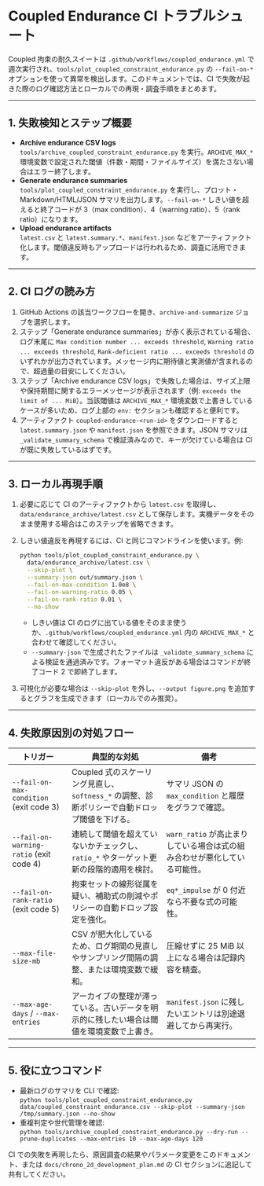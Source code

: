 # Coupled Endurance CI トラブルシュート

Coupled 拘束の耐久スイートは `.github/workflows/coupled_endurance.yml` で週次実行され、`tools/plot_coupled_constraint_endurance.py` の `--fail-on-*` オプションを使って異常を検出します。このドキュメントでは、CI で失敗が起きた際のログ確認方法とローカルでの再現・調査手順をまとめます。

---

## 1. 失敗検知とステップ概要
- **Archive endurance CSV logs**  
  `tools/archive_coupled_constraint_endurance.py` を実行。`ARCHIVE_MAX_*` 環境変数で設定された閾値（件数・期間・ファイルサイズ）を満たさない場合はエラー終了します。
- **Generate endurance summaries**  
  `tools/plot_coupled_constraint_endurance.py` を実行し、プロット・Markdown/HTML/JSON サマリを出力します。`--fail-on-*` しきい値を超えると終了コードが 3（max condition）、4（warning ratio）、5（rank ratio）になります。
- **Upload endurance artifacts**  
  `latest.csv` と `latest.summary.*`、`manifest.json` などをアーティファクト化します。閾値違反時もアップロードは行われるため、調査に活用できます。

---

## 2. CI ログの読み方
1. GitHub Actions の該当ワークフローを開き、`archive-and-summarize` ジョブを選択します。
2. ステップ「Generate endurance summaries」が赤く表示されている場合、ログ末尾に `Max condition number ... exceeds threshold`, `Warning ratio ... exceeds threshold`, `Rank-deficient ratio ... exceeds threshold` のいずれかが出力されています。メッセージ内に期待値と実測値が含まれるので、超過量の目安にしてください。
3. ステップ「Archive endurance CSV logs」で失敗した場合は、サイズ上限や保持期間に関するエラーメッセージが表示されます（例: `exceeds the limit of ... MiB`）。当該閾値は `ARCHIVE_MAX_*` 環境変数で上書きしているケースが多いため、ログ上部の `env:` セクションも確認すると便利です。
4. アーティファクト `coupled-endurance-<run-id>` をダウンロードすると `latest.summary.json` や `manifest.json` を参照できます。JSON サマリは `_validate_summary_schema` で検証済みなので、キーが欠けている場合は CI が既に失敗しているはずです。

---

## 3. ローカル再現手順
1. 必要に応じて CI のアーティファクトから `latest.csv` を取得し、`data/endurance_archive/latest.csv` として保存します。実機データをそのまま使用する場合はこのステップを省略できます。
2. しきい値違反を再現するには、CI と同じコマンドラインを使います。例:

   ```bash
   python tools/plot_coupled_constraint_endurance.py \
     data/endurance_archive/latest.csv \
     --skip-plot \
     --summary-json out/summary.json \
     --fail-on-max-condition 1.0e8 \
     --fail-on-warning-ratio 0.05 \
     --fail-on-rank-ratio 0.01 \
     --no-show
   ```

   - しきい値は CI のログに出ている値をそのまま使うか、`.github/workflows/coupled_endurance.yml` 内の `ARCHIVE_MAX_*` と合わせて確認してください。
   - `--summary-json` で生成されたファイルは `_validate_summary_schema` による検証を通過済みです。フォーマット違反がある場合はコマンドが終了コード 2 で即終了します。
3. 可視化が必要な場合は `--skip-plot` を外し、`--output figure.png` を追加するとグラフを生成できます（ローカルでのみ推奨）。

---

## 4. 失敗原因別の対処フロー

| トリガー | 典型的な対処 | 備考 |
|---------|--------------|------|
| `--fail-on-max-condition` (exit code 3) | Coupled 式のスケーリング見直し、`softness_*` の調整、診断ポリシーで自動ドロップ閾値を下げる。 | サマリ JSON の `max_condition` と履歴をグラフで確認。 |
| `--fail-on-warning-ratio` (exit code 4) | 連続して閾値を超えていないかチェックし、`ratio_*` やターゲット更新の段階的適用を検討。 | `warn_ratio` が高止まりしている場合は式の組み合わせが悪化している可能性。 |
| `--fail-on-rank-ratio` (exit code 5) | 拘束セットの線形従属を疑い、補助式の削減やポリシーの自動ドロップ設定を強化。 | `eq*_impulse` が 0 付近なら不要な式の可能性。 |
| `--max-file-size-mb` | CSV が肥大化しているため、ログ期間の見直しやサンプリング間隔の調整、または環境変数で緩和。 | 圧縮せずに 25 MiB 以上になる場合は記録内容を精査。 |
| `--max-age-days` / `--max-entries` | アーカイブの整理が滞っている。古いデータを明示的に残したい場合は閾値を環境変数で上書き。 | `manifest.json` に残したいエントリは別途退避してから再実行。 |

---

## 5. 役に立つコマンド
- 最新ログのサマリを CLI で確認:  
  `python tools/plot_coupled_constraint_endurance.py data/coupled_constraint_endurance.csv --skip-plot --summary-json /tmp/summary.json --no-show`
- 重複判定や世代管理を確認:  
  `python tools/archive_coupled_constraint_endurance.py --dry-run --prune-duplicates --max-entries 10 --max-age-days 120`

CI での失敗を再現したら、原因調査の結果やパラメータ変更をこのドキュメント、または `docs/chrono_2d_development_plan.md` の CI セクションに追記して共有してください。
